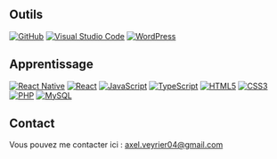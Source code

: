 

## Outils

[![GitHub](https://img.shields.io/badge/-GitHub-000?&logo=GitHub&logoColor=FFF)](https://www.github.com/)
[![Visual Studio Code](https://img.shields.io/badge/-VS%20Code-007ACC?&logo=Visual%20Studio%20Code&logoColor=white)](https://code.visualstudio.com/)
[![WordPress](https://img.shields.io/badge/-WordPress-21759B?&logo=WordPress&logoColor=white)](https://wordpress.org/)


## Apprentissage
[![React Native](https://img.shields.io/badge/-React%20Native-0088CC?style=for-the-badge&logo=React&logoColor=white&labelColor=282c34&logoWidth=20&logoHeight=20&style=border-radius:5px)](https://reactnative.dev/)
[![React](https://img.shields.io/badge/-React-61DAFB?style=for-the-badge&logo=React&logoColor=white&labelColor=282c34&logoWidth=20&logoHeight=20&style=border-radius:5px)](https://reactjs.org/)
[![JavaScript](https://img.shields.io/badge/-JavaScript-F7DF1E?&logo=JavaScript&logoColor=black)](https://developer.mozilla.org/fr/docs/Web/JavaScript)
[![TypeScript](https://img.shields.io/badge/-TypeScript-3178C6?&logo=TypeScript&logoColor=white)](https://www.typescriptlang.org/)
[![HTML5](https://img.shields.io/badge/-HTML5-E34F26?&logo=HTML5&logoColor=white)](https://www.w3.org/html/)
[![CSS3](https://img.shields.io/badge/-CSS3-1572B6?&logo=CSS3&logoColor=white)](https://developer.mozilla.org/fr/docs/Web/CSS)
[![PHP](https://img.shields.io/badge/-PHP-777BB4?&logo=PHP&logoColor=white)](https://www.php.net/)
[![MySQL](https://img.shields.io/badge/-MySQL-4479A1?&logo=MySQL&logoColor=white)](https://www.mysql.com/)


## Contact
Vous pouvez me contacter ici : axel.veyrier04@gmail.com
